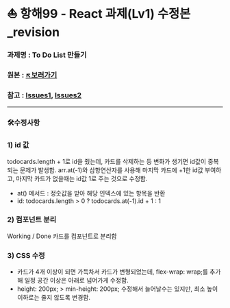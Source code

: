 # ⛵ 항해99 - React 과제(Lv1) 수정본_revision
### 과제명 : To Do List 만들기
### 원본 : [↖️보러가기](https://github.com/hyj01230/hh99_react_Lv1.git)
### 참고 : [Issues1](https://github.com/hyj01230/hh99_react_Lv1/issues/2#issue-1869082391), [Issues2](https://github.com/hyj01230/hh99_react_Lv1/issues/4#issue-1872781734)
-------------------
### 🛠️수정사항
### 1) id 값
todocards.length + 1로 id을 줬는데, 카드를 삭제하는 등 변화가 생기면 id값이 중복되는 문제가 발생함. arr.at(-1)와 삼항연산자를 사용해 마지막 카드에 +1한 id값 부여하고, 마지막 카드가 없을때는 id값 1로 주는 것으로 수정함.  
- at() 메서드 : 정숫값을 받아 해당 인덱스에 있는 항목을 반환
- id: todocards.length > 0 ? todocards.at(-1).id + 1 : 1<br/>

  
### 2) 컴포넌트 분리
Working / Done 카드를 컴포넌트로 분리함<br/>

  
### 3) CSS 수정
- 카드가 4개 이상이 되면 가득차서 카드가 변형되었는데, flex-wrap: wrap;를 추가해 일정 공간 이상은 아래로 넘어가게 수정함.  
- height: 200px; > min-height: 200px; 수정해서 늘어날수는 있지만, 최소 높이 이하로는 줄지 않도록 변경함.
